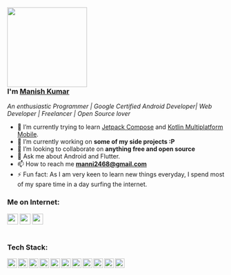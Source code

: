 ### <img src="https://media.giphy.com/media/MPxg9U887PS0B8XT4J/giphy.gif" width="185px" height="185px"> <br/>I'm [Manish Kumar](https://github.com/KunwarManish2008)

*An enthusiastic Programmer | Google Certified Android Developer| Web Developer | Freelancer | Open Source lover*
<!--
**Ratheshprabakar/Ratheshprabakar** is a ✨ _special_ ✨ repository because its `README.md` (this file) appears on your GitHub profile.
-->


- 🌱 I’m currently trying to learn [Jetpack Compose](https://developer.android.com/jetpack/compose) and [Kotlin Multiplatform Mobile](https://kotlinlang.org/lp/mobile/).
- 🔭 I’m currently working on **some of my side projects :P**
- 👯 I’m looking to collaborate on **anything free and open source**
- 💬 Ask me about Android and Flutter.
- 📫 How to reach me **manni2468@gmail.com**
- ⚡ Fun fact: As I am very keen to learn new things everyday, I spend most of my spare time in a day surfing the internet.

### Me on Internet:

<p>
<a href="https://twitter.com/manis61"><img src="https://img.shields.io/badge/twitter-%231DA1F2.svg?&style=for-the-badge&logo=twitter&logoColor=white" height=25></a>
<a href="https://www.linkedin.com/in/manish-kumar-5b9a0a144/"><img src="https://img.shields.io/badge/linkedin-%230077B5.svg?&style=for-the-badge&logo=linkedin&logoColor=white" height=25></a> 
<a href="https://www.instagram.com/kunwarmanish28/"><img src="https://img.shields.io/badge/instagram-%23E4405F.svg?&style=for-the-badge&logo=instagram&logoColor=white" height=25></a>
<br />
<br />


### Tech Stack:

<img align="left" alt="shashank | pub" width="22px" src="https://cdn.jsdelivr.net/npm/simple-icons@v3/icons/android.svg" title="android"/>
<img align="left" alt="shashank | pub" width="22px" src="https://cdn.jsdelivr.net/npm/simple-icons@v3/icons/java.svg" title="java"/>
<img align="left" alt="shashank | pub" width="22px" src="https://cdn.jsdelivr.net/npm/simple-icons@v3/icons/kotlin.svg" title="Kotlin"/>
<img align="left" alt="shashank | pub" width="22px" src="https://cdn.jsdelivr.net/npm/simple-icons@v3/icons/gradle.svg" title="Gradle"/>
<img align="left" alt="shashank | pub" width="22px" src="https://cdn.jsdelivr.net/npm/simple-icons@v3/icons/flutter.svg" title="Flutter"/>
<img align="left" alt="shashank | pub" width="22px" src="https://cdn.jsdelivr.net/npm/simple-icons@v3/icons/dart.svg" title="Dart"/>
<img align="left" alt="shashank | pub" width="22px" src="https://cdn.jsdelivr.net/npm/simple-icons@v3/icons/jekyll.svg" title="Jekyll"/>
<img align="left" alt="shashank | pub" width="22px" src="https://cdn.jsdelivr.net/npm/simple-icons@v3/icons/hugo.svg" title="Hugo"/>
<img align="left" alt="shashank | pub" width="22px" src="https://cdn.jsdelivr.net/npm/simple-icons@v3/icons/git.svg" title="Git"/>
<img align="left" alt="shashank | pub" width="22px" src="https://cdn.jsdelivr.net/npm/simple-icons@v3/icons/python.svg" title="Python"/>
<img align="left" alt="shashank | pub" width="22px" src="https://cdn.jsdelivr.net/npm/simple-icons@v3/icons/figma.svg" title="Figma"/>
